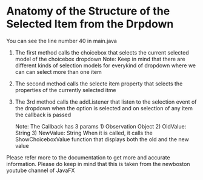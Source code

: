 # Anatomy of the Structure of the Selected Item from the Drpdown
  You can see the line number 40 in main.java
  
  1. The first method calls the choicebox that selects the current selected model of the choicebox dropdown
     Note: Keep in mind that there are different kinds of selection models for everykind of dropdown where we can
           can select more than one item
  2. The second method calls the selecte item property that selects the properties of the currently selected itme
  3. The 3rd method calls the addListener that listen to the selection event of the dropdown when the option is 
     selected and on selection of any item the callback is passed
  
     Note: The Callback has 3 params
           1) Observation Object
           2) OldValue: String
           3) NewValue: String
     When it is called, it calls the ShowChoiceboxValue function that displays both the old and the new value

  Please refer more to the documentation to get more and accurate information. Please do keep in mind that this
  is taken from the newboston youtube channel of JavaFX
